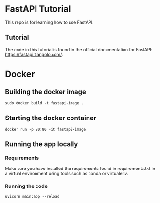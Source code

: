 # FastAPI Tutorial
This repo is for learning how to use FastAPI.

## Tutorial
The code in this tutorial is found in the official documentation for FastAPI: https://fastapi.tiangolo.com/.

# Docker

## Building the docker image
```
sudo docker build -t fastapi-image .
```

## Starting the docker container
```
docker run -p 80:80 -it fastapi-image
```

## Running the app locally
### Requirements
Make sure you have installed the requirements found in requirements.txt in a virtual environment using tools such as conda or virtualenv.

### Running the code
```
uvicorn main:app --reload
```